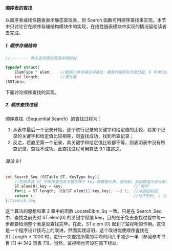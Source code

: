
#### 顺序表的查找

以顺序表或线性链表表示静态查找表，则 Search 函数可用顺序查找来实现。本节中只讨论它在顺序存储结构模块中的实现，在线性链表模块中实现的情况留给读者去完成。

##### 1. 顺序存储结构 

```cpp
//-------- 静态查找表的顺序存储结构 

typedef struct{
    ElemType * elem;    //数据元素存储空间基址，建表时按实际长度分配，0 号单元留空
    int length;         //表长度 
}SSTable;
```

下面讨论顺序查找的实现。

##### 2. 顺序查找过程

顺序查找（Sequential Search）的査找过程为：

1. 从表中最后一个记录开始，逐个进行记录的关键字和给定值的比较，若某个记录的关键字和给定值比较相等，则査找成功，找到所查记录；
2. 反之，若直至第一个记录，其关键字和给定值比较都不等，则表明表中没有所查记录，查找不成功。此查找过程可用算法 9.1 描述之。

###### 算法 9.1

```cpp
int Search_Seq (SSTable ST, KeyType key){
    //在顺序表 ST 中顺序査找其关键字等于 key 的数据元素。若找到，则函数值为该元素在表中的位置，否则为 0。
    ST.elem[O].key = key;                               //“哨兵" 
    for(i = ST.length; !EQ(ST.elem[i].key,key); --i );  //从后往前找
    return i;                                           //找不到时, i 为 0 
}//Search_Seq
```

这个算法的思想和第 2 章中的函数 LocateElbm_Sq ー致。只是在 Search_Seq 中，查找之前先对 ST.elem[0] 的关键字赋值 key，目的在于免去查找过程中每一步都要检测整个表是否查找完毕。在此，ST.elem [0] 起到了监视哨的作用。这仅是一个程序设计技巧上的改进，然而实践证明，这个改进能使顺序査找在 $ST.Length \geq 1000$ 时，进行一次查找所需的平均时间几乎减少一半（参阅参考书目 [1] 中 342 页表 7.1)。当然，监视哨也可设在高下标处。
